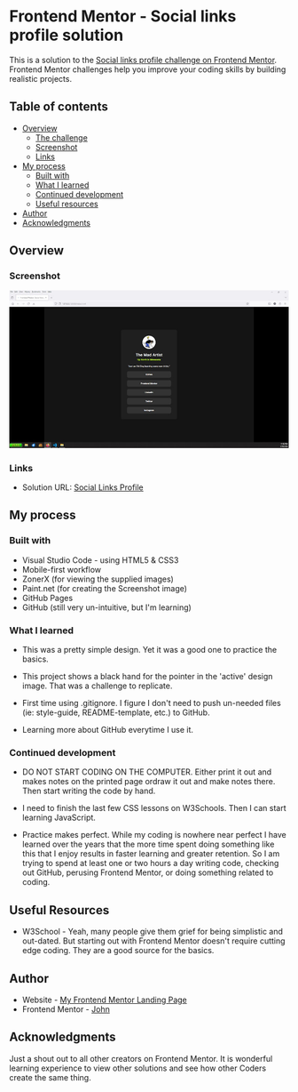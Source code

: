 # Frontend Mentor - Social links profile solution

This is a solution to the [Social links profile challenge on Frontend Mentor](https://www.frontendmentor.io/challenges/social-links-profile-UG32l9m6dQ). Frontend Mentor challenges help you improve your coding skills by building realistic projects. 

## Table of contents

- [Overview](#overview)
  - [The challenge](#the-challenge)
  - [Screenshot](#screenshot)
  - [Links](#links)
- [My process](#my-process)
  - [Built with](#built-with)
  - [What I learned](#what-i-learned)
  - [Continued development](#continued-development)
  - [Useful resources](#useful-resources)
- [Author](#author)
- [Acknowledgments](#acknowledgments)

## Overview

### Screenshot

![](./screenshot.jpg)

### Links

- Solution URL: [Social Links Profile](https://madartistphoto.github.io/social-links-profile-main/)

## My process

### Built with

- Visual Studio Code - using HTML5 & CSS3
- Mobile-first workflow
- ZonerX (for viewing the supplied images)
- Paint.net (for creating the Screenshot image)
- GitHub Pages
- GitHub (still very un-intuitive, but I'm learning)

### What I learned

- This was a pretty simple design. Yet it was a good one to practice the basics.

- This project shows a black hand for the pointer in the 'active' design image. That was a challenge to replicate.

- First time using .gitignore. I figure I don't need to push un-needed files (ie: style-guide, README-template, etc.) to GitHub.

- Learning more about GitHub everytime I use it.

### Continued development

- DO NOT START CODING ON THE COMPUTER. Either print it out and makes notes on the printed page ordraw it out and make notes there. Then start writing the code by hand.

- I need to finish the last few CSS lessons on W3Schools. Then I can start learning JavaScript.

- Practice makes perfect. While my coding is nowhere near perfect I have learned over the years that the more time spent doing something like this that I enjoy results in faster learning and greater retention. So I am trying to spend at least one or two hours a day writing code, checking out GitHub, perusing Frontend Mentor, or doing something related to coding.

## Useful Resources

- W3School - Yeah, many people give them grief for being simplistic and out-dated. But starting out with Frontend Mentor doesn't require cutting edge coding. They are a good source for the basics.

## Author

- Website - [My Frontend Mentor Landing Page](https://madartistphoto.github.io/FM-Landing-Page/)
- Frontend Mentor - [John](https://www.frontendmentor.io/profile/MadArtistPhoto)


## Acknowledgments

Just a shout out to all other creators on Frontend Mentor. It is wonderful learning experience to view other solutions and see how other Coders create the same thing.
